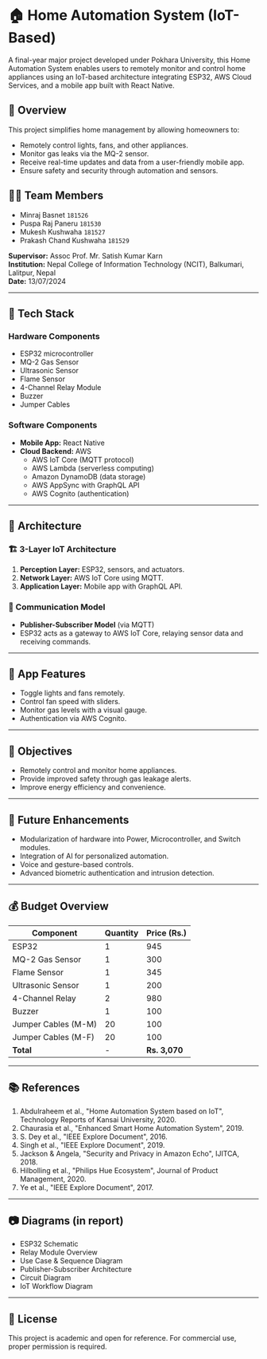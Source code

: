 # 🏠 Home Automation System (IoT-Based)

A final-year major project developed under Pokhara University, this Home Automation System enables users to remotely monitor and control home appliances using an IoT-based architecture integrating ESP32, AWS Cloud Services, and a mobile app built with React Native.

## 📱 Overview

This project simplifies home management by allowing homeowners to:

- Remotely control lights, fans, and other appliances.
- Monitor gas leaks via the MQ-2 sensor.
- Receive real-time updates and data from a user-friendly mobile app.
- Ensure safety and security through automation and sensors.

## 👨‍💻 Team Members

- Minraj Basnet `181526`
- Puspa Raj Paneru `181530`
- Mukesh Kushwaha `181527`
- Prakash Chand Kushwaha `181529`

**Supervisor:** Assoc Prof. Mr. Satish Kumar Karn  
**Institution:** Nepal College of Information Technology (NCIT), Balkumari, Lalitpur, Nepal  
**Date:** 13/07/2024

---

## 🔧 Tech Stack

### Hardware Components

- ESP32 microcontroller
- MQ-2 Gas Sensor
- Ultrasonic Sensor
- Flame Sensor
- 4-Channel Relay Module
- Buzzer
- Jumper Cables

### Software Components

- **Mobile App:** React Native
- **Cloud Backend:** AWS
  - AWS IoT Core (MQTT protocol)
  - AWS Lambda (serverless computing)
  - Amazon DynamoDB (data storage)
  - AWS AppSync with GraphQL API
  - AWS Cognito (authentication)

---

## 🧠 Architecture

### 🏗 3-Layer IoT Architecture

1. **Perception Layer:** ESP32, sensors, and actuators.
2. **Network Layer:** AWS IoT Core using MQTT.
3. **Application Layer:** Mobile app with GraphQL API.

### 🔁 Communication Model

- **Publisher-Subscriber Model** (via MQTT)
- ESP32 acts as a gateway to AWS IoT Core, relaying sensor data and receiving commands.

---

## 📱 App Features

- Toggle lights and fans remotely.
- Control fan speed with sliders.
- Monitor gas levels with a visual gauge.
- Authentication via AWS Cognito.

---

## 🎯 Objectives

- Remotely control and monitor home appliances.
- Provide improved safety through gas leakage alerts.
- Improve energy efficiency and convenience.

---

## 🧩 Future Enhancements

- Modularization of hardware into Power, Microcontroller, and Switch modules.
- Integration of AI for personalized automation.
- Voice and gesture-based controls.
- Advanced biometric authentication and intrusion detection.

---

## 💰 Budget Overview

| Component           | Quantity | Price (Rs.)   |
| ------------------- | -------- | ------------- |
| ESP32               | 1        | 945           |
| MQ-2 Gas Sensor     | 1        | 300           |
| Flame Sensor        | 1        | 345           |
| Ultrasonic Sensor   | 1        | 200           |
| 4-Channel Relay     | 2        | 980           |
| Buzzer              | 1        | 100           |
| Jumper Cables (M-M) | 20       | 100           |
| Jumper Cables (M-F) | 20       | 100           |
| **Total**           | -        | **Rs. 3,070** |

---

## 📚 References

1. Abdulraheem et al., "Home Automation System based on IoT", Technology Reports of Kansai University, 2020.
2. Chaurasia et al., "Enhanced Smart Home Automation System", 2019.
3. S. Dey et al., "IEEE Explore Document", 2016.
4. Singh et al., "IEEE Explore Document", 2019.
5. Jackson & Angela, "Security and Privacy in Amazon Echo", IJITCA, 2018.
6. Hilbolling et al., "Philips Hue Ecosystem", Journal of Product Management, 2020.
7. Ye et al., "IEEE Explore Document", 2017.

---

## 📷 Diagrams (in report)

- ESP32 Schematic
- Relay Module Overview
- Use Case & Sequence Diagram
- Publisher-Subscriber Architecture
- Circuit Diagram
- IoT Workflow Diagram

---

## 📜 License

This project is academic and open for reference. For commercial use, proper permission is required.
